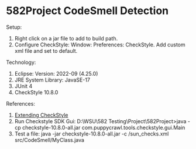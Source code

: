 # 582Project CodeSmell Detection

Setup:
1. Right click on a jar file to add to build path.
1. Configure CheckStyle: Window: Preferences: CheckStyle.  Add custom xml file and set to default.

Technology: 
1. Eclipse: Version: 2022-09 (4.25.0)
1. JRE System Library: JavaSE-17
1. JUnit 4
1. CheckStyle 10.8.0

References:
1. [Extending CheckStyle](https://checkstyle.org/extending.html)
1.  Run Checkstyle SDK Gui:
		D:\WSU\582 Testing\Project\582Project>java -cp checkstyle-10.8.0-all.jar com.puppycrawl.tools.checkstyle.gui.Main 
1.  Test a file:
	java -jar checkstyle-10.8.0-all.jar -c /sun_checks.xml src/CodeSmell/MyClass.java 